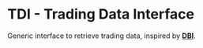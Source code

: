 # TDI - Trading Data Interface
Generic interface to retrieve trading data, inspired by **[DBI](https://dbi.r-dbi.org/)**.